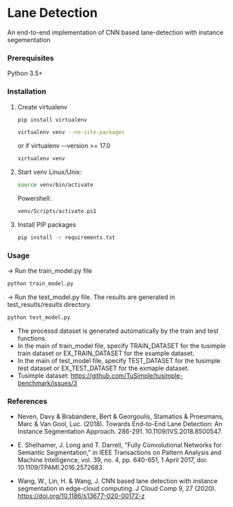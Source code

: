 # Lane Detection

An end-to-end implementation of CNN based lane-detection with instance segementation
### Prerequisites

Python 3.5+

### Installation

1. Create virtualenv
   ```sh
   pip install virtualenv
   ```

   ```sh
   virtualenv venv --no-site-packages
   ```
   or if virtualenv --version >= 17.0
    ```sh
   virtualenv venv
   ```

2. Start venv
   Linux/Unix:
   ```sh
   source venv/bin/activate
   ```
   Powershell:
   ```sh
   venv/Scripts/activate.ps1
   ```

2. Install PIP packages
   ```sh
   pip install -r requirements.txt
   ```

### Usage

-> Run the train_model.py file
   ```sh
   python train_model.py
   ```

-> Run the test_model.py file. The results are generated in test_results/results directory.
   ```sh
   python test_model.py
   ```

- The processd dataset is generated automatically by the train and test functions.
- In the main of train_model file, specify TRAIN_DATASET for the tusimple train dataset or EX_TRAIN_DATASET
    for the example dataset.
- In the main of test_model file, specify TEST_DATASET for the tusimple test dataset or EX_TEST_DATASET
    for the exmaple dataset.
- Tusimple dataset: https://github.com/TuSimple/tusimple-benchmark/issues/3

### References

- Neven, Davy & Brabandere, Bert & Georgoulis, Stamatios & Proesmans, Marc & Van Gool, Luc. (2018). Towards End-to-End Lane Detection: An Instance Segmentation Approach. 286-291. 10.1109/IVS.2018.8500547.

- E. Shelhamer, J. Long and T. Darrell, "Fully Convolutional Networks for Semantic Segmentation," in IEEE Transactions on Pattern Analysis and Machine Intelligence, vol. 39, no. 4, pp. 640-651, 1 April 2017, doi: 10.1109/TPAMI.2016.2572683.

- Wang, W., Lin, H. & Wang, J. CNN based lane detection with instance segmentation in edge-cloud computing. J Cloud Comp 9, 27 (2020). https://doi.org/10.1186/s13677-020-00172-z


